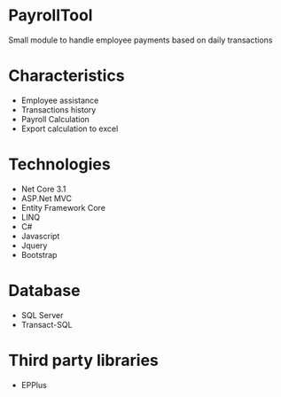 # PayrollTool
Small module to handle employee payments based on daily transactions

# Characteristics
* Employee assistance
* Transactions history
* Payroll Calculation
* Export calculation to excel

# Technologies
* Net Core 3.1
* ASP.Net MVC
* Entity Framework Core
* LINQ
* C#
* Javascript
* Jquery
* Bootstrap

# Database
* SQL Server
* Transact-SQL

# Third party libraries
* EPPlus
